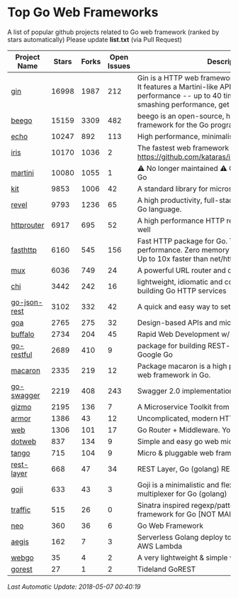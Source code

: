 # Top Go Web Frameworks
A list of popular github projects related to Go web framework (ranked by stars automatically)
Please update **list.txt** (via Pull Request)

| Project Name | Stars | Forks | Open Issues | Description |
| ------------ | ----- | ----- | ----------- | ----------- |
| [gin](https://github.com/gin-gonic/gin) | 16998 | 1987 | 212 | Gin is a HTTP web framework written in Go (Golang). It features a Martini-like API with much better performance -- up to 40 times faster. If you need smashing performance, get yourself some Gin. |
| [beego](https://github.com/astaxie/beego) | 15159 | 3309 | 482 | beego is an open-source, high-performance web framework for the Go programming language. |
| [echo](https://github.com/labstack/echo) | 10247 | 892 | 113 | High performance, minimalist Go web framework |
| [iris](https://github.com/kataras/iris) | 10170 | 1036 | 2 | The fastest web framework for Go in (THIS) Earth https://github.com/kataras/iris/tree/master/_examples |
| [martini](https://github.com/go-martini/martini) | 10080 | 1055 | 1 | ⚠️ No longer maintained ⚠️  Classy web framework for Go |
| [kit](https://github.com/go-kit/kit) | 9853 | 1006 | 42 | A standard library for microservices. |
| [revel](https://github.com/revel/revel) | 9793 | 1236 | 65 | A high productivity, full-stack web framework for the Go language. |
| [httprouter](https://github.com/julienschmidt/httprouter) | 6917 | 695 | 52 | A high performance HTTP request router that scales well |
| [fasthttp](https://github.com/valyala/fasthttp) | 6160 | 545 | 156 | Fast HTTP package for Go. Tuned for high performance. Zero memory allocations in hot paths. Up to 10x faster than net/http |
| [mux](https://github.com/gorilla/mux) | 6036 | 749 | 24 | A powerful URL router and dispatcher for golang. |
| [chi](https://github.com/go-chi/chi) | 3442 | 242 | 16 | lightweight, idiomatic and composable router for building Go HTTP services |
| [go-json-rest](https://github.com/ant0ine/go-json-rest) | 3102 | 332 | 42 | A quick and easy way to setup a RESTful JSON API |
| [goa](https://github.com/goadesign/goa) | 2765 | 275 | 32 | Design-based APIs and microservices in Go |
| [buffalo](https://github.com/gobuffalo/buffalo) | 2734 | 204 | 45 | Rapid Web Development w/ Go |
| [go-restful](https://github.com/emicklei/go-restful) | 2689 | 410 | 9 | package for building REST-style Web Services using Google Go |
| [macaron](https://github.com/go-macaron/macaron) | 2335 | 219 | 12 | Package macaron is a high productive and modular web framework in Go. |
| [go-swagger](https://github.com/go-swagger/go-swagger) | 2219 | 408 | 243 | Swagger 2.0 implementation for go |
| [gizmo](https://github.com/NYTimes/gizmo) | 2195 | 136 | 7 | A Microservice Toolkit from The New York Times |
| [armor](https://github.com/labstack/armor) | 1386 | 43 | 12 | Uncomplicated, modern HTTP server |
| [web](https://github.com/gocraft/web) | 1306 | 101 | 17 | Go Router + Middleware. Your Contexts. |
| [dotweb](https://github.com/devfeel/dotweb) | 837 | 134 | 9 | Simple and easy go web micro framework |
| [tango](https://github.com/lunny/tango) | 715 | 104 | 9 | Micro & pluggable web framework for Go |
| [rest-layer](https://github.com/rs/rest-layer) | 668 | 47 | 34 | REST Layer, Go (golang) REST API framework |
| [goji](https://github.com/goji/goji) | 633 | 43 | 3 | Goji is a minimalistic and flexible HTTP request multiplexer for Go (golang) |
| [traffic](https://github.com/pilu/traffic) | 515 | 26 | 0 | Sinatra inspired regexp/pattern mux and web framework for Go [NOT MAINTAINED] |
| [neo](https://github.com/ivpusic/neo) | 360 | 36 | 6 | Go Web Framework |
| [aegis](https://github.com/tmaiaroto/aegis) | 162 | 7 | 3 | Serverless Golang deploy tool and framework for AWS Lambda |
| [webgo](https://github.com/bnkamalesh/webgo) | 35 | 4 | 2 | A very lightweight & simple web framework for Go |
| [gorest](https://github.com/tideland/gorest) | 27 | 1 | 2 | Tideland GoREST |

*Last Automatic Update: 2018-05-07 00:40:19*